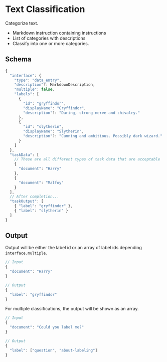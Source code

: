 # Text Classification

Categorize text.

* Markdown instruction containing instructions
* List of categories with descriptions
* Classify into one or more categories.

## Schema

```javascript
{
  "interface": {
    "type": "data_entry",
    "description"?: MarkdownDescription,
    "multiple": false,
    "labels": [
      {
        "id": "gryffindor",
        "displayName": "Gryffindor",
        "description"?: "Daring, strong nerve and chivalry."
      },
      {
        "id": "slytherin",
        "displayName": "Slytherin",
        "description"?: "Cunning and ambitious. Possibly dark wizard."
      }
    ]
  },
  "taskData": [
    // These are all different types of task data that are acceptable
    {
      "document": "Harry"
    },
    {
      "document": "Malfoy"
    }
  ],
  // After completion...
  "taskOutput": [
    { "label": "gryffindor" },
    { "label": "slytherin" }
  ]
}
```

## Output

Output will be either the label id or an array of label ids depending `interface.multiple`.

```javascript
// Input
{
  "document": "Harry"
}

// Output
{
  "label": "gryffindor"
}
```

For multiple classifications, the output will be shown as an array.

```javascript
// Input
{
  "document": "Could you label me?"
}

// Output
{
  "label": ["question", "about-labeling"]
}
```
